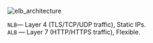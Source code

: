 ![elb_architecture](https://github.com/user-attachments/assets/121e88f5-f33b-4313-9e76-63312c667713)

`NLB`— Layer 4 (TLS/TCP/UDP traffic), Static IPs.
<br>
`ALB` — Layer 7 (HTTP/HTTPS traffic), Flexible.
